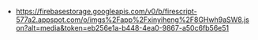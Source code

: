 - https://firebasestorage.googleapis.com/v0/b/firescript-577a2.appspot.com/o/imgs%2Fapp%2Fxinyiheng%2F8GHwh9aSW8.json?alt=media&token=eb256e1a-b448-4ea0-9867-a50c6fb56e51
